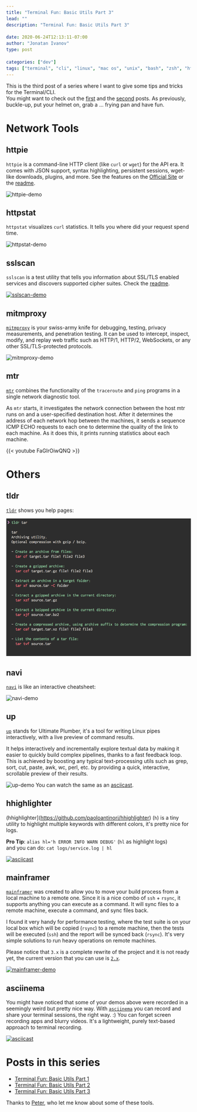 ```yaml
---
title: "Terminal Fun: Basic Utils Part 3"
lead: ""
description: "Terminal Fun: Basic Utils Part 3"

date: 2020-06-24T12:13:11-07:00
author: "Jonatan Ivanov"
type: post

categories: ["dev"]
tags: ["terminal", "cli", "linux", "mac os", "unix", "bash", "zsh", "httpie", "curl", "httpstat", "sslscan", "ssl", "tls", "mitmproxy", "mtr", "traceroute", "ping", "tldr", "navi", "up", "hhighlighter", "mainframer", "ssh", "rsync", "asciinema", "ascii"]
---
```


This is the third post of a series where I want to give some tips and tricks for the Terminal/CLI.  
You might want to check out the [first](/posts/terminal-fun-basic-utils/) and the [second](/posts/terminal-fun-basic-utils-part-2/) posts.
As previously, buckle-up, put your helmet on, grab a ... frying pan and have fun.
<!--more-->

# Network Tools

## httpie

`httpie` is a command-line HTTP client (like `curl` or `wget`) for the API era. It comes with JSON support, syntax highlighting, persistent sessions, wget-like downloads, plugins, and more. See the features on the [Official Site](https://httpie.org/) or the [readme](https://github.com/jakubroztocil/httpie).

![httpie-demo](https://raw.githubusercontent.com/jakubroztocil/httpie/b7c8bf08002b48b5c82df61f5aec09a556f91b74/httpie.gif)

## httpstat

`httpstat` visualizes `curl` statistics. It tells you where did your request spend time.

![httpstat-demo](https://raw.githubusercontent.com/reorx/httpstat/f95b2e9da3b2e8448541871dd173e50ea18600a0/screenshot.png)

## sslscan

`sslscan` is a test utility that tells you information about SSL/TLS enabled services and discovers supported cipher suites. Check the [readme](https://github.com/rbsec/sslscan).

[![sslscan-demo](https://asciinema.org/a/341018.svg)](https://asciinema.org/a/341018)

## mitmproxy

[`mitmproxy`](https://mitmproxy.org/) is your swiss-army knife for debugging, testing, privacy measurements, and penetration testing. It can be used to intercept, inspect, modify, and replay web traffic such as HTTP/1, HTTP/2, WebSockets, or any other SSL/TLS-protected protocols.

![mitmproxy-demo](https://raw.githubusercontent.com/mitmproxy/mitmproxy/982508d30f887b4fe8b2a855792ae1e33f378222/docs/src/static/screenshots/mitmproxy.png)

## mtr

[`mtr`](https://www.bitwizard.nl/mtr/) combines the functionality of the `traceroute` and `ping` programs in a single network diagnostic tool.

As `mtr` starts, it investigates the network connection between the host mtr runs on and a user-specified destination host. After it determines the address of each network hop between the machines, it sends a sequence ICMP ECHO requests to each one to determine the quality of the link to each machine. As it does this, it prints running statistics about each machine.

{{< youtube FaGIrOiwQNQ >}}
<br>

# Others

## tldr

[`tldr`](https://github.com/tldr-pages/tldr) shows you help pages:

![tldr-demo](https://raw.githubusercontent.com/tldr-pages/tldr/b7c5aefbf8d2886ccb5718e8483c72884b12ec75/images/screenshot.png)

## navi

[`navi`](https://github.com/denisidoro/navi) is like an  interactive cheatsheet:

![navi-demo](https://user-images.githubusercontent.com/3226564/76437136-ddc35900-6397-11ea-823c-d2da7615fe60.gif)

## up

[`up`](https://github.com/akavel/up) stands for Ultimate Plumber, it's a tool for writing Linux pipes interactively, with a live preview of command results.

It helps interactively and incrementally explore textual data by making it easier to quickly build complex pipelines, thanks to a fast feedback loop. This is achieved by boosting any typical text-processing utils such as grep, sort, cut, paste, awk, wc, perl, etc. by providing a quick, interactive, scrollable preview of their results.

![up-demo](https://raw.githubusercontent.com/akavel/up/0a2293dc0bf3012dc0566e9e8c58986f7372d95c/up.gif)
You can watch the same as an [asciicast](https://asciinema.org/a/208538).

## hhighlighter

(hhighlighter](https://github.com/paoloantinori/hhighlighter) (`h`) is a tiny utility to highlight multiple keywords with different colors, it's pretty nice for logs.

**Pro Tip**: `alias hl='h ERROR INFO WARN DEBUG'` (`hl` as highlight logs)  
and you can do: `cat logs/service.log | hl`

[![asciicast](https://asciinema.org/a/341034.svg)](https://asciinema.org/a/341034)

## mainframer

[`mainframer`](https://github.com/buildfoundation/mainframer) was created to allow you to move your build process from a local machine to a remote one. Since it is a nice combo of `ssh` + `rsync`, it supports anything you can execute as a command. It will sync files to a remote machine, execute a command, and sync files back.

I found it very handy for performance testing, where the test suite is on your local box which will be copied (`rsync`) to a remote machine, then the tests will be executed (`ssh`) and the report will be synced back (`rsync`). It's very simple solutions to run heavy operations on remote machines.

Please notice that `3.x` is a complete rewrite of the project and it is not ready yet, the current version that you can use is [`2.x`](https://github.com/buildfoundation/mainframer/tree/2.x).

[![mainframer-demo](https://asciinema.org/a/101327.svg)](https://asciinema.org/a/101327)

## asciinema

You might have noticed that some of your demos above were recorded in a seemingly weird but pretty nice way. With [`asciinema`](https://asciinema.org/) you can record and share your terminal sessions, the right way. :) You can forget screen recording apps and blurry videos. It's a lightweight, purely text-based approach to terminal recording.

[![asciicast](https://asciinema.org/a/335480.svg)](https://asciinema.org/a/335480)

# Posts in this series

- [Terminal Fun: Basic Utils Part 1](/posts/terminal-fun-basic-utils/)
- [Terminal Fun: Basic Utils Part 2](/posts/terminal-fun-basic-utils-part-2/)
- [Terminal Fun: Basic Utils Part 3](/posts/terminal-fun-basic-utils-part-3/)

Thanks to [Peter](https://github.com/gwelican), who let me know about some of these tools.
